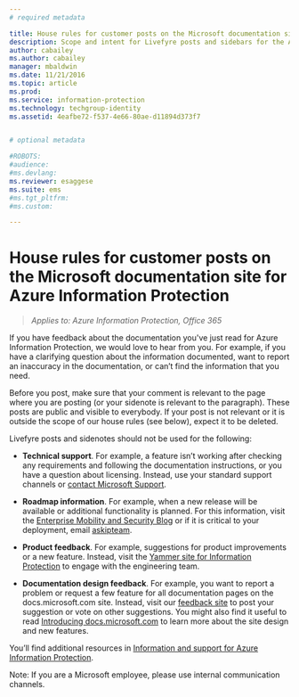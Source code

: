 ```yaml
---
# required metadata

title: House rules for customer posts on the Microsoft documentation site for Azure Information Protection | Azure Information Protection
description: Scope and intent for Livefyre posts and sidebars for the Azure Information Protection documentation.
author: cabailey
ms.author: cabailey
manager: mbaldwin
ms.date: 11/21/2016
ms.topic: article
ms.prod:
ms.service: information-protection
ms.technology: techgroup-identity
ms.assetid: 4eafbe72-f537-4e66-80ae-d11894d373f7


# optional metadata

#ROBOTS:
#audience:
#ms.devlang:
ms.reviewer: esaggese
ms.suite: ems
#ms.tgt_pltfrm:
#ms.custom:

---
```


# House rules for customer posts on the Microsoft documentation site for Azure Information Protection

>*Applies to: Azure Information Protection, Office 365*

If you have feedback about the documentation you've just read for Azure Information Protection, we would love to hear from you. For example, if you have a clarifying question about the information documented, want to report an inaccuracy in the documentation, or can’t find the information that you need. 

Before you post, make sure that your comment is relevant to the page where you are posting (or your sidenote is relevant to the paragraph). These posts are public and visible to everybody. If your post is not relevant or it is outside the scope of our house rules (see below), expect it to be deleted.
 
Livefyre posts and sidenotes should not be used for the following:
 
- **Technical support**. For example, a feature isn’t working after checking any requirements and following the documentation instructions, or you have a question about licensing. Instead, use your standard support channels or [contact Microsoft Support](../get-started/information-support.md#to-contact-microsoft-support).

- **Roadmap information**. For example, when a new release will be available or additional functionality is planned. For this information, visit the [Enterprise Mobility and Security Blog](https://blogs.technet.microsoft.com/enterprisemobility/?product=azure-information-protection,azure-rights-management-services) or if it is critical to your deployment, email [askipteam](mailto:%20askipteam@microsoft.com).

- **Product feedback**. For example, suggestions for product improvements or a new feature. Instead, visit the [Yammer site for Information Protection](https://www.yammer.com/AskIPTeam) to engage with the engineering team.

- **Documentation design feedback**. For example, you want to report a problem or request a few feature for all documentation pages on the docs.microsoft.com site. Instead, visit our [feedback site](https://msdocs.uservoice.com/forums/364242-general-site-feedback) to post your suggestion or vote on other suggestions. You might also find it useful to read [Introducing docs.microsoft.com](https://docs.microsoft.com/teamblog/introducing-docs-microsoft-com/) to learn more about the site design and new features.

You’ll find additional resources in [Information and support for Azure Information Protection](../get-started/information-support.md). 

Note: If you are a Microsoft employee,  please use internal communication channels.

